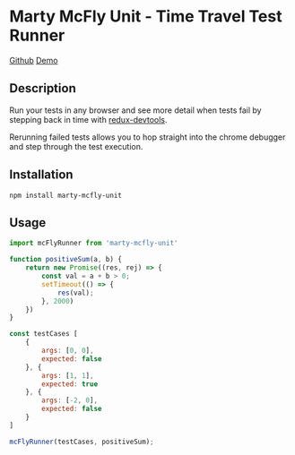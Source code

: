 Marty McFly Unit - Time Travel Test Runner
=====================================

[Github](https://github.com/rphansen91/marty-mcfly-unit)
[Demo](https://rphansen91.github.io/marty-mcfly-unit/)

Description
------------

Run your tests in any browser and see more detail when tests fail by stepping back in time with [redux-devtools](https://chrome.google.com/webstore/detail/redux-devtools/lmhkpmbekcpmknklioeibfkpmmfibljd/related).

Rerunning failed tests allows you to hop straight into the chrome debugger and step through the test execution.

Installation
------------

```
npm install marty-mcfly-unit
```

Usage
-----

```js
import mcFlyRunner from 'marty-mcfly-unit'

function positiveSum(a, b) {
    return new Promise((res, rej) => {
        const val = a + b > 0;
        setTimeout(() => {
            res(val);
        }, 2000)
    })
}

const testCases [
    {
        args: [0, 0],
        expected: false
    }, {
        args: [1, 1],
        expected: true
    }, {
        args: [-2, 0],
        expected: false
    }
]

mcFlyRunner(testCases, positiveSum);
```
